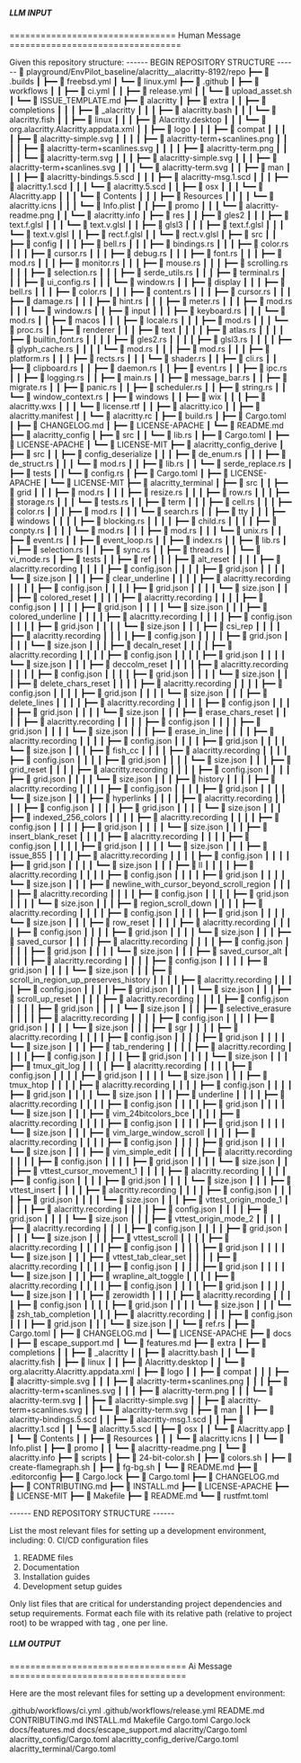 ##### LLM INPUT #####
================================ Human Message =================================

Given this repository structure:
------ BEGIN REPOSITORY STRUCTURE ------
📂 playground/EnvPilot_baseline/alacritty__alacritty-8192/repo
┣━━ 📂 .builds
┃   ┣━━ 📄 freebsd.yml
┃   ┗━━ 📄 linux.yml
┣━━ 📂 .github
┃   ┣━━ 📂 workflows
┃   ┃   ┣━━ 📄 ci.yml
┃   ┃   ┣━━ 📄 release.yml
┃   ┃   ┗━━ 📄 upload_asset.sh
┃   ┗━━ 📄 ISSUE_TEMPLATE.md
┣━━ 📂 alacritty
┃   ┣━━ 📂 extra
┃   ┃   ┣━━ 📂 completions
┃   ┃   ┃   ┣━━ 📄 _alacritty
┃   ┃   ┃   ┣━━ 📄 alacritty.bash
┃   ┃   ┃   ┗━━ 📄 alacritty.fish
┃   ┃   ┣━━ 📂 linux
┃   ┃   ┃   ┣━━ 📄 Alacritty.desktop
┃   ┃   ┃   ┗━━ 📄 org.alacritty.Alacritty.appdata.xml
┃   ┃   ┣━━ 📂 logo
┃   ┃   ┃   ┣━━ 📂 compat
┃   ┃   ┃   ┃   ┣━━ 📄 alacritty-simple.svg
┃   ┃   ┃   ┃   ┣━━ 📄 alacritty-term+scanlines.png
┃   ┃   ┃   ┃   ┣━━ 📄 alacritty-term+scanlines.svg
┃   ┃   ┃   ┃   ┣━━ 📄 alacritty-term.png
┃   ┃   ┃   ┃   ┗━━ 📄 alacritty-term.svg
┃   ┃   ┃   ┣━━ 📄 alacritty-simple.svg
┃   ┃   ┃   ┣━━ 📄 alacritty-term+scanlines.svg
┃   ┃   ┃   ┗━━ 📄 alacritty-term.svg
┃   ┃   ┣━━ 📂 man
┃   ┃   ┃   ┣━━ 📄 alacritty-bindings.5.scd
┃   ┃   ┃   ┣━━ 📄 alacritty-msg.1.scd
┃   ┃   ┃   ┣━━ 📄 alacritty.1.scd
┃   ┃   ┃   ┗━━ 📄 alacritty.5.scd
┃   ┃   ┣━━ 📂 osx
┃   ┃   ┃   ┗━━ 📂 Alacritty.app
┃   ┃   ┃       ┗━━ 📂 Contents
┃   ┃   ┃           ┣━━ 📂 Resources
┃   ┃   ┃           ┃   ┗━━ 📄 alacritty.icns
┃   ┃   ┃           ┗━━ 📄 Info.plist
┃   ┃   ┣━━ 📂 promo
┃   ┃   ┃   ┗━━ 📄 alacritty-readme.png
┃   ┃   ┗━━ 📄 alacritty.info
┃   ┣━━ 📂 res
┃   ┃   ┣━━ 📂 gles2
┃   ┃   ┃   ┣━━ 📄 text.f.glsl
┃   ┃   ┃   ┗━━ 📄 text.v.glsl
┃   ┃   ┣━━ 📂 glsl3
┃   ┃   ┃   ┣━━ 📄 text.f.glsl
┃   ┃   ┃   ┗━━ 📄 text.v.glsl
┃   ┃   ┣━━ 📄 rect.f.glsl
┃   ┃   ┗━━ 📄 rect.v.glsl
┃   ┣━━ 📂 src
┃   ┃   ┣━━ 📂 config
┃   ┃   ┃   ┣━━ 📄 bell.rs
┃   ┃   ┃   ┣━━ 📄 bindings.rs
┃   ┃   ┃   ┣━━ 📄 color.rs
┃   ┃   ┃   ┣━━ 📄 cursor.rs
┃   ┃   ┃   ┣━━ 📄 debug.rs
┃   ┃   ┃   ┣━━ 📄 font.rs
┃   ┃   ┃   ┣━━ 📄 mod.rs
┃   ┃   ┃   ┣━━ 📄 monitor.rs
┃   ┃   ┃   ┣━━ 📄 mouse.rs
┃   ┃   ┃   ┣━━ 📄 scrolling.rs
┃   ┃   ┃   ┣━━ 📄 selection.rs
┃   ┃   ┃   ┣━━ 📄 serde_utils.rs
┃   ┃   ┃   ┣━━ 📄 terminal.rs
┃   ┃   ┃   ┣━━ 📄 ui_config.rs
┃   ┃   ┃   ┗━━ 📄 window.rs
┃   ┃   ┣━━ 📂 display
┃   ┃   ┃   ┣━━ 📄 bell.rs
┃   ┃   ┃   ┣━━ 📄 color.rs
┃   ┃   ┃   ┣━━ 📄 content.rs
┃   ┃   ┃   ┣━━ 📄 cursor.rs
┃   ┃   ┃   ┣━━ 📄 damage.rs
┃   ┃   ┃   ┣━━ 📄 hint.rs
┃   ┃   ┃   ┣━━ 📄 meter.rs
┃   ┃   ┃   ┣━━ 📄 mod.rs
┃   ┃   ┃   ┗━━ 📄 window.rs
┃   ┃   ┣━━ 📂 input
┃   ┃   ┃   ┣━━ 📄 keyboard.rs
┃   ┃   ┃   ┗━━ 📄 mod.rs
┃   ┃   ┣━━ 📂 macos
┃   ┃   ┃   ┣━━ 📄 locale.rs
┃   ┃   ┃   ┣━━ 📄 mod.rs
┃   ┃   ┃   ┗━━ 📄 proc.rs
┃   ┃   ┣━━ 📂 renderer
┃   ┃   ┃   ┣━━ 📂 text
┃   ┃   ┃   ┃   ┣━━ 📄 atlas.rs
┃   ┃   ┃   ┃   ┣━━ 📄 builtin_font.rs
┃   ┃   ┃   ┃   ┣━━ 📄 gles2.rs
┃   ┃   ┃   ┃   ┣━━ 📄 glsl3.rs
┃   ┃   ┃   ┃   ┣━━ 📄 glyph_cache.rs
┃   ┃   ┃   ┃   ┗━━ 📄 mod.rs
┃   ┃   ┃   ┣━━ 📄 mod.rs
┃   ┃   ┃   ┣━━ 📄 platform.rs
┃   ┃   ┃   ┣━━ 📄 rects.rs
┃   ┃   ┃   ┗━━ 📄 shader.rs
┃   ┃   ┣━━ 📄 cli.rs
┃   ┃   ┣━━ 📄 clipboard.rs
┃   ┃   ┣━━ 📄 daemon.rs
┃   ┃   ┣━━ 📄 event.rs
┃   ┃   ┣━━ 📄 ipc.rs
┃   ┃   ┣━━ 📄 logging.rs
┃   ┃   ┣━━ 📄 main.rs
┃   ┃   ┣━━ 📄 message_bar.rs
┃   ┃   ┣━━ 📄 migrate.rs
┃   ┃   ┣━━ 📄 panic.rs
┃   ┃   ┣━━ 📄 scheduler.rs
┃   ┃   ┣━━ 📄 string.rs
┃   ┃   ┗━━ 📄 window_context.rs
┃   ┣━━ 📂 windows
┃   ┃   ┣━━ 📂 wix
┃   ┃   ┃   ┣━━ 📄 alacritty.wxs
┃   ┃   ┃   ┗━━ 📄 license.rtf
┃   ┃   ┣━━ 📄 alacritty.ico
┃   ┃   ┣━━ 📄 alacritty.manifest
┃   ┃   ┗━━ 📄 alacritty.rc
┃   ┣━━ 📄 build.rs
┃   ┣━━ 📄 Cargo.toml
┃   ┣━━ 📄 CHANGELOG.md
┃   ┣━━ 📄 LICENSE-APACHE
┃   ┗━━ 📄 README.md
┣━━ 📂 alacritty_config
┃   ┣━━ 📂 src
┃   ┃   ┗━━ 📄 lib.rs
┃   ┣━━ 📄 Cargo.toml
┃   ┣━━ 📄 LICENSE-APACHE
┃   ┗━━ 📄 LICENSE-MIT
┣━━ 📂 alacritty_config_derive
┃   ┣━━ 📂 src
┃   ┃   ┣━━ 📂 config_deserialize
┃   ┃   ┃   ┣━━ 📄 de_enum.rs
┃   ┃   ┃   ┣━━ 📄 de_struct.rs
┃   ┃   ┃   ┗━━ 📄 mod.rs
┃   ┃   ┣━━ 📄 lib.rs
┃   ┃   ┗━━ 📄 serde_replace.rs
┃   ┣━━ 📂 tests
┃   ┃   ┗━━ 📄 config.rs
┃   ┣━━ 📄 Cargo.toml
┃   ┣━━ 📄 LICENSE-APACHE
┃   ┗━━ 📄 LICENSE-MIT
┣━━ 📂 alacritty_terminal
┃   ┣━━ 📂 src
┃   ┃   ┣━━ 📂 grid
┃   ┃   ┃   ┣━━ 📄 mod.rs
┃   ┃   ┃   ┣━━ 📄 resize.rs
┃   ┃   ┃   ┣━━ 📄 row.rs
┃   ┃   ┃   ┣━━ 📄 storage.rs
┃   ┃   ┃   ┗━━ 📄 tests.rs
┃   ┃   ┣━━ 📂 term
┃   ┃   ┃   ┣━━ 📄 cell.rs
┃   ┃   ┃   ┣━━ 📄 color.rs
┃   ┃   ┃   ┣━━ 📄 mod.rs
┃   ┃   ┃   ┗━━ 📄 search.rs
┃   ┃   ┣━━ 📂 tty
┃   ┃   ┃   ┣━━ 📂 windows
┃   ┃   ┃   ┃   ┣━━ 📄 blocking.rs
┃   ┃   ┃   ┃   ┣━━ 📄 child.rs
┃   ┃   ┃   ┃   ┣━━ 📄 conpty.rs
┃   ┃   ┃   ┃   ┗━━ 📄 mod.rs
┃   ┃   ┃   ┣━━ 📄 mod.rs
┃   ┃   ┃   ┗━━ 📄 unix.rs
┃   ┃   ┣━━ 📄 event.rs
┃   ┃   ┣━━ 📄 event_loop.rs
┃   ┃   ┣━━ 📄 index.rs
┃   ┃   ┣━━ 📄 lib.rs
┃   ┃   ┣━━ 📄 selection.rs
┃   ┃   ┣━━ 📄 sync.rs
┃   ┃   ┣━━ 📄 thread.rs
┃   ┃   ┗━━ 📄 vi_mode.rs
┃   ┣━━ 📂 tests
┃   ┃   ┣━━ 📂 ref
┃   ┃   ┃   ┣━━ 📂 alt_reset
┃   ┃   ┃   ┃   ┣━━ 📄 alacritty.recording
┃   ┃   ┃   ┃   ┣━━ 📄 config.json
┃   ┃   ┃   ┃   ┣━━ 📄 grid.json
┃   ┃   ┃   ┃   ┗━━ 📄 size.json
┃   ┃   ┃   ┣━━ 📂 clear_underline
┃   ┃   ┃   ┃   ┣━━ 📄 alacritty.recording
┃   ┃   ┃   ┃   ┣━━ 📄 config.json
┃   ┃   ┃   ┃   ┣━━ 📄 grid.json
┃   ┃   ┃   ┃   ┗━━ 📄 size.json
┃   ┃   ┃   ┣━━ 📂 colored_reset
┃   ┃   ┃   ┃   ┣━━ 📄 alacritty.recording
┃   ┃   ┃   ┃   ┣━━ 📄 config.json
┃   ┃   ┃   ┃   ┣━━ 📄 grid.json
┃   ┃   ┃   ┃   ┗━━ 📄 size.json
┃   ┃   ┃   ┣━━ 📂 colored_underline
┃   ┃   ┃   ┃   ┣━━ 📄 alacritty.recording
┃   ┃   ┃   ┃   ┣━━ 📄 config.json
┃   ┃   ┃   ┃   ┣━━ 📄 grid.json
┃   ┃   ┃   ┃   ┗━━ 📄 size.json
┃   ┃   ┃   ┣━━ 📂 csi_rep
┃   ┃   ┃   ┃   ┣━━ 📄 alacritty.recording
┃   ┃   ┃   ┃   ┣━━ 📄 config.json
┃   ┃   ┃   ┃   ┣━━ 📄 grid.json
┃   ┃   ┃   ┃   ┗━━ 📄 size.json
┃   ┃   ┃   ┣━━ 📂 decaln_reset
┃   ┃   ┃   ┃   ┣━━ 📄 alacritty.recording
┃   ┃   ┃   ┃   ┣━━ 📄 config.json
┃   ┃   ┃   ┃   ┣━━ 📄 grid.json
┃   ┃   ┃   ┃   ┗━━ 📄 size.json
┃   ┃   ┃   ┣━━ 📂 deccolm_reset
┃   ┃   ┃   ┃   ┣━━ 📄 alacritty.recording
┃   ┃   ┃   ┃   ┣━━ 📄 config.json
┃   ┃   ┃   ┃   ┣━━ 📄 grid.json
┃   ┃   ┃   ┃   ┗━━ 📄 size.json
┃   ┃   ┃   ┣━━ 📂 delete_chars_reset
┃   ┃   ┃   ┃   ┣━━ 📄 alacritty.recording
┃   ┃   ┃   ┃   ┣━━ 📄 config.json
┃   ┃   ┃   ┃   ┣━━ 📄 grid.json
┃   ┃   ┃   ┃   ┗━━ 📄 size.json
┃   ┃   ┃   ┣━━ 📂 delete_lines
┃   ┃   ┃   ┃   ┣━━ 📄 alacritty.recording
┃   ┃   ┃   ┃   ┣━━ 📄 config.json
┃   ┃   ┃   ┃   ┣━━ 📄 grid.json
┃   ┃   ┃   ┃   ┗━━ 📄 size.json
┃   ┃   ┃   ┣━━ 📂 erase_chars_reset
┃   ┃   ┃   ┃   ┣━━ 📄 alacritty.recording
┃   ┃   ┃   ┃   ┣━━ 📄 config.json
┃   ┃   ┃   ┃   ┣━━ 📄 grid.json
┃   ┃   ┃   ┃   ┗━━ 📄 size.json
┃   ┃   ┃   ┣━━ 📂 erase_in_line
┃   ┃   ┃   ┃   ┣━━ 📄 alacritty.recording
┃   ┃   ┃   ┃   ┣━━ 📄 config.json
┃   ┃   ┃   ┃   ┣━━ 📄 grid.json
┃   ┃   ┃   ┃   ┗━━ 📄 size.json
┃   ┃   ┃   ┣━━ 📂 fish_cc
┃   ┃   ┃   ┃   ┣━━ 📄 alacritty.recording
┃   ┃   ┃   ┃   ┣━━ 📄 config.json
┃   ┃   ┃   ┃   ┣━━ 📄 grid.json
┃   ┃   ┃   ┃   ┗━━ 📄 size.json
┃   ┃   ┃   ┣━━ 📂 grid_reset
┃   ┃   ┃   ┃   ┣━━ 📄 alacritty.recording
┃   ┃   ┃   ┃   ┣━━ 📄 config.json
┃   ┃   ┃   ┃   ┣━━ 📄 grid.json
┃   ┃   ┃   ┃   ┗━━ 📄 size.json
┃   ┃   ┃   ┣━━ 📂 history
┃   ┃   ┃   ┃   ┣━━ 📄 alacritty.recording
┃   ┃   ┃   ┃   ┣━━ 📄 config.json
┃   ┃   ┃   ┃   ┣━━ 📄 grid.json
┃   ┃   ┃   ┃   ┗━━ 📄 size.json
┃   ┃   ┃   ┣━━ 📂 hyperlinks
┃   ┃   ┃   ┃   ┣━━ 📄 alacritty.recording
┃   ┃   ┃   ┃   ┣━━ 📄 config.json
┃   ┃   ┃   ┃   ┣━━ 📄 grid.json
┃   ┃   ┃   ┃   ┗━━ 📄 size.json
┃   ┃   ┃   ┣━━ 📂 indexed_256_colors
┃   ┃   ┃   ┃   ┣━━ 📄 alacritty.recording
┃   ┃   ┃   ┃   ┣━━ 📄 config.json
┃   ┃   ┃   ┃   ┣━━ 📄 grid.json
┃   ┃   ┃   ┃   ┗━━ 📄 size.json
┃   ┃   ┃   ┣━━ 📂 insert_blank_reset
┃   ┃   ┃   ┃   ┣━━ 📄 alacritty.recording
┃   ┃   ┃   ┃   ┣━━ 📄 config.json
┃   ┃   ┃   ┃   ┣━━ 📄 grid.json
┃   ┃   ┃   ┃   ┗━━ 📄 size.json
┃   ┃   ┃   ┣━━ 📂 issue_855
┃   ┃   ┃   ┃   ┣━━ 📄 alacritty.recording
┃   ┃   ┃   ┃   ┣━━ 📄 config.json
┃   ┃   ┃   ┃   ┣━━ 📄 grid.json
┃   ┃   ┃   ┃   ┗━━ 📄 size.json
┃   ┃   ┃   ┣━━ 📂 ll
┃   ┃   ┃   ┃   ┣━━ 📄 alacritty.recording
┃   ┃   ┃   ┃   ┣━━ 📄 config.json
┃   ┃   ┃   ┃   ┣━━ 📄 grid.json
┃   ┃   ┃   ┃   ┗━━ 📄 size.json
┃   ┃   ┃   ┣━━ 📂 newline_with_cursor_beyond_scroll_region
┃   ┃   ┃   ┃   ┣━━ 📄 alacritty.recording
┃   ┃   ┃   ┃   ┣━━ 📄 config.json
┃   ┃   ┃   ┃   ┣━━ 📄 grid.json
┃   ┃   ┃   ┃   ┗━━ 📄 size.json
┃   ┃   ┃   ┣━━ 📂 region_scroll_down
┃   ┃   ┃   ┃   ┣━━ 📄 alacritty.recording
┃   ┃   ┃   ┃   ┣━━ 📄 config.json
┃   ┃   ┃   ┃   ┣━━ 📄 grid.json
┃   ┃   ┃   ┃   ┗━━ 📄 size.json
┃   ┃   ┃   ┣━━ 📂 row_reset
┃   ┃   ┃   ┃   ┣━━ 📄 alacritty.recording
┃   ┃   ┃   ┃   ┣━━ 📄 config.json
┃   ┃   ┃   ┃   ┣━━ 📄 grid.json
┃   ┃   ┃   ┃   ┗━━ 📄 size.json
┃   ┃   ┃   ┣━━ 📂 saved_cursor
┃   ┃   ┃   ┃   ┣━━ 📄 alacritty.recording
┃   ┃   ┃   ┃   ┣━━ 📄 config.json
┃   ┃   ┃   ┃   ┣━━ 📄 grid.json
┃   ┃   ┃   ┃   ┗━━ 📄 size.json
┃   ┃   ┃   ┣━━ 📂 saved_cursor_alt
┃   ┃   ┃   ┃   ┣━━ 📄 alacritty.recording
┃   ┃   ┃   ┃   ┣━━ 📄 config.json
┃   ┃   ┃   ┃   ┣━━ 📄 grid.json
┃   ┃   ┃   ┃   ┗━━ 📄 size.json
┃   ┃   ┃   ┣━━ 📂 scroll_in_region_up_preserves_history
┃   ┃   ┃   ┃   ┣━━ 📄 alacritty.recording
┃   ┃   ┃   ┃   ┣━━ 📄 config.json
┃   ┃   ┃   ┃   ┣━━ 📄 grid.json
┃   ┃   ┃   ┃   ┗━━ 📄 size.json
┃   ┃   ┃   ┣━━ 📂 scroll_up_reset
┃   ┃   ┃   ┃   ┣━━ 📄 alacritty.recording
┃   ┃   ┃   ┃   ┣━━ 📄 config.json
┃   ┃   ┃   ┃   ┣━━ 📄 grid.json
┃   ┃   ┃   ┃   ┗━━ 📄 size.json
┃   ┃   ┃   ┣━━ 📂 selective_erasure
┃   ┃   ┃   ┃   ┣━━ 📄 alacritty.recording
┃   ┃   ┃   ┃   ┣━━ 📄 config.json
┃   ┃   ┃   ┃   ┣━━ 📄 grid.json
┃   ┃   ┃   ┃   ┗━━ 📄 size.json
┃   ┃   ┃   ┣━━ 📂 sgr
┃   ┃   ┃   ┃   ┣━━ 📄 alacritty.recording
┃   ┃   ┃   ┃   ┣━━ 📄 config.json
┃   ┃   ┃   ┃   ┣━━ 📄 grid.json
┃   ┃   ┃   ┃   ┗━━ 📄 size.json
┃   ┃   ┃   ┣━━ 📂 tab_rendering
┃   ┃   ┃   ┃   ┣━━ 📄 alacritty.recording
┃   ┃   ┃   ┃   ┣━━ 📄 config.json
┃   ┃   ┃   ┃   ┣━━ 📄 grid.json
┃   ┃   ┃   ┃   ┗━━ 📄 size.json
┃   ┃   ┃   ┣━━ 📂 tmux_git_log
┃   ┃   ┃   ┃   ┣━━ 📄 alacritty.recording
┃   ┃   ┃   ┃   ┣━━ 📄 config.json
┃   ┃   ┃   ┃   ┣━━ 📄 grid.json
┃   ┃   ┃   ┃   ┗━━ 📄 size.json
┃   ┃   ┃   ┣━━ 📂 tmux_htop
┃   ┃   ┃   ┃   ┣━━ 📄 alacritty.recording
┃   ┃   ┃   ┃   ┣━━ 📄 config.json
┃   ┃   ┃   ┃   ┣━━ 📄 grid.json
┃   ┃   ┃   ┃   ┗━━ 📄 size.json
┃   ┃   ┃   ┣━━ 📂 underline
┃   ┃   ┃   ┃   ┣━━ 📄 alacritty.recording
┃   ┃   ┃   ┃   ┣━━ 📄 config.json
┃   ┃   ┃   ┃   ┣━━ 📄 grid.json
┃   ┃   ┃   ┃   ┗━━ 📄 size.json
┃   ┃   ┃   ┣━━ 📂 vim_24bitcolors_bce
┃   ┃   ┃   ┃   ┣━━ 📄 alacritty.recording
┃   ┃   ┃   ┃   ┣━━ 📄 config.json
┃   ┃   ┃   ┃   ┣━━ 📄 grid.json
┃   ┃   ┃   ┃   ┗━━ 📄 size.json
┃   ┃   ┃   ┣━━ 📂 vim_large_window_scroll
┃   ┃   ┃   ┃   ┣━━ 📄 alacritty.recording
┃   ┃   ┃   ┃   ┣━━ 📄 config.json
┃   ┃   ┃   ┃   ┣━━ 📄 grid.json
┃   ┃   ┃   ┃   ┗━━ 📄 size.json
┃   ┃   ┃   ┣━━ 📂 vim_simple_edit
┃   ┃   ┃   ┃   ┣━━ 📄 alacritty.recording
┃   ┃   ┃   ┃   ┣━━ 📄 config.json
┃   ┃   ┃   ┃   ┣━━ 📄 grid.json
┃   ┃   ┃   ┃   ┗━━ 📄 size.json
┃   ┃   ┃   ┣━━ 📂 vttest_cursor_movement_1
┃   ┃   ┃   ┃   ┣━━ 📄 alacritty.recording
┃   ┃   ┃   ┃   ┣━━ 📄 config.json
┃   ┃   ┃   ┃   ┣━━ 📄 grid.json
┃   ┃   ┃   ┃   ┗━━ 📄 size.json
┃   ┃   ┃   ┣━━ 📂 vttest_insert
┃   ┃   ┃   ┃   ┣━━ 📄 alacritty.recording
┃   ┃   ┃   ┃   ┣━━ 📄 config.json
┃   ┃   ┃   ┃   ┣━━ 📄 grid.json
┃   ┃   ┃   ┃   ┗━━ 📄 size.json
┃   ┃   ┃   ┣━━ 📂 vttest_origin_mode_1
┃   ┃   ┃   ┃   ┣━━ 📄 alacritty.recording
┃   ┃   ┃   ┃   ┣━━ 📄 config.json
┃   ┃   ┃   ┃   ┣━━ 📄 grid.json
┃   ┃   ┃   ┃   ┗━━ 📄 size.json
┃   ┃   ┃   ┣━━ 📂 vttest_origin_mode_2
┃   ┃   ┃   ┃   ┣━━ 📄 alacritty.recording
┃   ┃   ┃   ┃   ┣━━ 📄 config.json
┃   ┃   ┃   ┃   ┣━━ 📄 grid.json
┃   ┃   ┃   ┃   ┗━━ 📄 size.json
┃   ┃   ┃   ┣━━ 📂 vttest_scroll
┃   ┃   ┃   ┃   ┣━━ 📄 alacritty.recording
┃   ┃   ┃   ┃   ┣━━ 📄 config.json
┃   ┃   ┃   ┃   ┣━━ 📄 grid.json
┃   ┃   ┃   ┃   ┗━━ 📄 size.json
┃   ┃   ┃   ┣━━ 📂 vttest_tab_clear_set
┃   ┃   ┃   ┃   ┣━━ 📄 alacritty.recording
┃   ┃   ┃   ┃   ┣━━ 📄 config.json
┃   ┃   ┃   ┃   ┣━━ 📄 grid.json
┃   ┃   ┃   ┃   ┗━━ 📄 size.json
┃   ┃   ┃   ┣━━ 📂 wrapline_alt_toggle
┃   ┃   ┃   ┃   ┣━━ 📄 alacritty.recording
┃   ┃   ┃   ┃   ┣━━ 📄 config.json
┃   ┃   ┃   ┃   ┣━━ 📄 grid.json
┃   ┃   ┃   ┃   ┗━━ 📄 size.json
┃   ┃   ┃   ┣━━ 📂 zerowidth
┃   ┃   ┃   ┃   ┣━━ 📄 alacritty.recording
┃   ┃   ┃   ┃   ┣━━ 📄 config.json
┃   ┃   ┃   ┃   ┣━━ 📄 grid.json
┃   ┃   ┃   ┃   ┗━━ 📄 size.json
┃   ┃   ┃   ┗━━ 📂 zsh_tab_completion
┃   ┃   ┃       ┣━━ 📄 alacritty.recording
┃   ┃   ┃       ┣━━ 📄 config.json
┃   ┃   ┃       ┣━━ 📄 grid.json
┃   ┃   ┃       ┗━━ 📄 size.json
┃   ┃   ┗━━ 📄 ref.rs
┃   ┣━━ 📄 Cargo.toml
┃   ┣━━ 📄 CHANGELOG.md
┃   ┗━━ 📄 LICENSE-APACHE
┣━━ 📂 docs
┃   ┣━━ 📄 escape_support.md
┃   ┗━━ 📄 features.md
┣━━ 📂 extra
┃   ┣━━ 📂 completions
┃   ┃   ┣━━ 📄 _alacritty
┃   ┃   ┣━━ 📄 alacritty.bash
┃   ┃   ┗━━ 📄 alacritty.fish
┃   ┣━━ 📂 linux
┃   ┃   ┣━━ 📄 Alacritty.desktop
┃   ┃   ┗━━ 📄 org.alacritty.Alacritty.appdata.xml
┃   ┣━━ 📂 logo
┃   ┃   ┣━━ 📂 compat
┃   ┃   ┃   ┣━━ 📄 alacritty-simple.svg
┃   ┃   ┃   ┣━━ 📄 alacritty-term+scanlines.png
┃   ┃   ┃   ┣━━ 📄 alacritty-term+scanlines.svg
┃   ┃   ┃   ┣━━ 📄 alacritty-term.png
┃   ┃   ┃   ┗━━ 📄 alacritty-term.svg
┃   ┃   ┣━━ 📄 alacritty-simple.svg
┃   ┃   ┣━━ 📄 alacritty-term+scanlines.svg
┃   ┃   ┗━━ 📄 alacritty-term.svg
┃   ┣━━ 📂 man
┃   ┃   ┣━━ 📄 alacritty-bindings.5.scd
┃   ┃   ┣━━ 📄 alacritty-msg.1.scd
┃   ┃   ┣━━ 📄 alacritty.1.scd
┃   ┃   ┗━━ 📄 alacritty.5.scd
┃   ┣━━ 📂 osx
┃   ┃   ┗━━ 📂 Alacritty.app
┃   ┃       ┗━━ 📂 Contents
┃   ┃           ┣━━ 📂 Resources
┃   ┃           ┃   ┗━━ 📄 alacritty.icns
┃   ┃           ┗━━ 📄 Info.plist
┃   ┣━━ 📂 promo
┃   ┃   ┗━━ 📄 alacritty-readme.png
┃   ┗━━ 📄 alacritty.info
┣━━ 📂 scripts
┃   ┣━━ 📄 24-bit-color.sh
┃   ┣━━ 📄 colors.sh
┃   ┣━━ 📄 create-flamegraph.sh
┃   ┣━━ 📄 fg-bg.sh
┃   ┗━━ 📄 README.md
┣━━ 📄 .editorconfig
┣━━ 📄 Cargo.lock
┣━━ 📄 Cargo.toml
┣━━ 📄 CHANGELOG.md
┣━━ 📄 CONTRIBUTING.md
┣━━ 📄 INSTALL.md
┣━━ 📄 LICENSE-APACHE
┣━━ 📄 LICENSE-MIT
┣━━ 📄 Makefile
┣━━ 📄 README.md
┗━━ 📄 rustfmt.toml

------ END REPOSITORY STRUCTURE ------

List the most relevant files for setting up a development environment, including:
0. CI/CD configuration files
1. README files
2. Documentation
3. Installation guides
4. Development setup guides

Only list files that are critical for understanding project dependencies and setup requirements.
Format each file with its relative path (relative to project root) to be wrapped with tag <file> </file>, one per line.
##### LLM OUTPUT #####
================================== Ai Message ==================================

Here are the most relevant files for setting up a development environment:

<file>.github/workflows/ci.yml</file>
<file>.github/workflows/release.yml</file>
<file>README.md</file>
<file>CONTRIBUTING.md</file>
<file>INSTALL.md</file>
<file>Makefile</file>
<file>Cargo.toml</file>
<file>Cargo.lock</file>
<file>docs/features.md</file>
<file>docs/escape_support.md</file>
<file>alacritty/Cargo.toml</file>
<file>alacritty_config/Cargo.toml</file>
<file>alacritty_config_derive/Cargo.toml</file>
<file>alacritty_terminal/Cargo.toml</file>